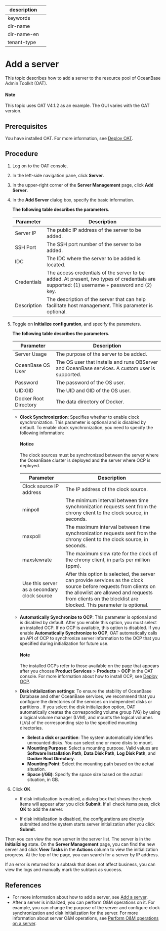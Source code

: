 |description||
|---|---|
|keywords||
|dir-name||
|dir-name-en||
|tenant-type||

# Add a server

This topic describes how to add a server to the resource pool of OceanBase Admin Toolkit (OAT).

<main id="notice" type='explain'>
   <h4>Note</h4>
   <p>This topic uses OAT V4.1.2 as an example. The GUI varies with the OAT version. </p>
</main>

## Prerequisites

You have installed OAT. For more information, see [Deploy OAT](../../200.preparations-before-deploy/400.deploy-oat.md).

## Procedure

1. Log on to the OAT console.

2. In the left-side navigation pane, click **Server**. 
   
3. In the upper-right corner of the **Server Management** page, click **Add Server**.

   <!-- ![2](https://obbusiness-private.oss-cn-shanghai.aliyuncs.com/doc/img/observer-enterprise/V4.1.0/4.deploy/3.deploy-oceanbase-database-enterprise/2%E6%B7%BB%E5%8A%A0%E6%9C%8D%E5%8A%A1%E5%99%A8.png) -->

4. In the **Add Server** dialog box, specify the basic information.

   <!-- ![3](https://obbusiness-private.oss-cn-shanghai.aliyuncs.com/doc/img/observer-enterprise/V4.2.0/4.deploy/oat-add-server/1%E5%9F%BA%E7%A1%80%E4%BF%A1%E6%81%AF.png) -->

   **The following table describes the parameters.**

   | Parameter | Description |
   |-----------|----------------------|
   | Server IP | The public IP address of the server to be added.  |
   | SSH Port | The SSH port number of the server to be added.  |
   | IDC | The IDC where the server to be added is located.  |
   | Credentials | The access credentials of the server to be added. At present, two types of credentials are supported: (1) username + password and (2) key.  |
   | Description | The description of the server that can help facilitate host management. This parameter is optional. |

5. Toggle on **Initialize configuration**, and specify the parameters.

   <!-- ![4](https://obbusiness-private.oss-cn-shanghai.aliyuncs.com/doc/img/observer-enterprise/V4.2.0/4.deploy/oat-add-server/2%E5%88%9D%E5%A7%8B%E5%8C%96%E9%85%8D%E7%BD%AE.png) -->

   **The following table describes the parameters.**

   | Parameter | Description |
   |----------|----------------------|
   | Server Usage | The purpose of the server to be added.  |
   | OceanBase OS User | The OS user that installs and runs OBServer and OceanBase services. A custom user is supported.  |
   | Password | The password of the OS user.  |
   | UID:GID | The UID and GID of the OS user.  |
   | Docker Root Directory | The data directory of Docker.  |

   * **Clock Synchronization**: Specifies whether to enable clock synchronization. This parameter is optional and is disabled by default. To enable clock synchronization, you need to specify the following information:

      <main id="notice" type='notice'>
      <h4>Notice</h4>
      <p>The clock sources must be synchronized between the server where the OceanBase cluster is deployed and the server where OCP is deployed. </p>
      </main>

      | Parameter | Description |
      |----------|----------------------|
      | Clock source IP address | The IP address of the clock source.  |
      | minpoll | The minimum interval between time synchronization requests sent from the chrony client to the clock source, in seconds.  |
      | maxpoll | The maximum interval between time synchronization requests sent from the chrony client to the clock source, in seconds.  |
      | maxslewrate | The maximum slew rate for the clock of the chrony client, in parts per million (ppm).  |
      | Use this server as a secondary clock source | After this option is selected, the server can provide services as the clock source before requests from clients on the allowlist are allowed and requests from clients on the blocklist are blocked. This parameter is optional.  |

   * **Automatically Synchronize to OCP**: This parameter is optional and is disabled by default. After you enable this option, you must select an installed OCP. If no OCP is available, this option is disabled. If you enable **Automatically Synchronize to OCP**, OAT automatically calls an API of OCP to synchronize server information to the OCP that you specified during initialization for future use.

      <main id="notice" type='explain'>
         <h4>Note</h4>
         <p>The installed OCPs refer to those available on the page that appears after you choose <strong>Product Services</strong> > <strong>Products</strong> > <strong>OCP</strong> in the OAT console. For more information about how to install OCP, see <a href="../200.deploy-ocp-use-oat/400.deploy-ocp.md">Deploy OCP</a>. </p>
      </main>

   * **Disk initialization settings**: To ensure the stability of OceanBase Database and other OceanBase services, we recommend that you configure the directories of the services on independent disks or partitions . If you select the disk initialization option, OAT automatically creates the corresponding volume group (VG) by using a logical volume manager (LVM), and mounts the logical volumes (LVs) of the corresponding size to the specified mounting directories.

      * **Select a disk or partition**: The system automatically identifies unmounted disks. You can select one or more disks to mount.
      * **Mounting Purpose**: Select a mounting purpose. Valid values are **Software Installation Path**, **Data Disk Path**, **Log Disk Path**, and **Docker Root Directory**.
      * **Mounting Point**: Select the mounting path based on the actual situation.
      * **Space (/GB)**: Specify the space size based on the actual situation, in GB.

6. Click **OK**.

   * If disk initialization is enabled, a dialog box that shows the check items will appear after you click **Submit**. If all check items pass, click **OK** to add the server.

   * If disk initialization is disabled, the configurations are directly submitted and the system starts server initialization after you click **Submit**.

Then you can view the new server in the server list. The server is in the **Initializing** state. On the **Server Management** page, you can find the new server and click **View Tasks** in the **Actions** column to view the initialization progress. At the top of the page, you can search for a server by IP address.

If an error is returned for a subtask that does not affect business, you can view the logs and manually mark the subtask as success.

## References

* For more information about how to add a server, see [Add a server](https://en.oceanbase.com/docs/enterprise-oat-10000000000949578).
* After a server is initialized, you can perform O&M operations on it. For example, you can change the purpose of the server and configure clock synchronization and disk initialization for the server. For more information about server O&M operations, see [Perform O&M operations on a server](https://en.oceanbase.com/docs/enterprise-oat-10000000000949575).